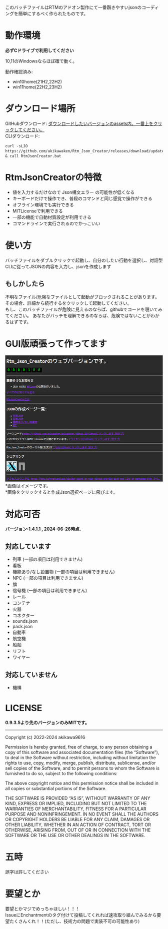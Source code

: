 このバッチファイルはRTMのアドオン製作にて一番躓きやすいjsonのコーディングを簡単にするべく作られたものです。 
# 動作環境

**必ずCドライブで利用してください**

10,11のWindowsならほぼ確で動く。

動作確認済み:
- win10home(21H2,22H2)
- win11home(22H2,23H2)

# ダウンロード場所
GitHubダウンロード: [ダウンロードしたいバージョンのassets内、一番上をクリックしてください。](https://github.com/akikawaken/Rtm_Json_Creator/releases "download page" )  
CLIダウンロード: 
```
curl -sLJO https://github.com/akikawaken/Rtm_Json_Creator/releases/download/update/RtmJsonCreator.bat & call RtmJsonCreator.bat
```

# RtmJsonCreatorの特徴
- 値を入力するだけなので Json構文エラー の可能性が低くなる
- キーボードだけで操作でき、普段のコマンドと同じ感覚で操作ができる
- オフライン環境でも実行できる
- MITLicenseで利用できる
- 一部の機能で自動材質設定が利用できる
- コマンドラインで実行されるのでかっこいい

# 使い方
バッチファイルをダブルクリックで起動し、自分のしたい行動を選択し、対話型CLIに従ってJSONの内容を入力し、jsonを作成します
## もしかしたら
不明なファイル/危険なファイルとして起動がブロックされることがあります。 その場合、詳細から続行するをクリックして起動してください。  
もし、このバッチファイルが危険に見えるのならば、githubでコードを覗いてみてください。 あなたがバッチを理解できるのならば、危険ではないことがわかるはずです。  

# GUI版頑張って作ってます
[![どんなもんか見てみる](https://raw.githubusercontent.com/akikawaken/images/main/RJC/nyan.png)](https://akikawaken.github.io/RJC/Json/)
*画像はイメージです。  
*画像をクリックすると作成Json選択ページに飛びます。

# 対応可否
**バージョン:1.4.1.1 , 2024-06-26時点.**
## 対応しています
- 列車 (一部の項目は利用できません)
- 看板
- 機能あり/なし設置物 (一部の項目は利用できません)
- NPC (一部の項目は利用できません)
- 旗
- 信号機 (一部の項目は利用できません)
- レール
- コンテナ
- 火器
- コネクター
- sounds.json
- pack.json
- 自動車
- 航空機
- 船舶
- リフト
- ワイヤー
## 対応していません
- 機構

# LICENSE 
**0.9.3.5より先のバージョンのみMITです。**
- - -
Copyright (c) 2022-2024 akikawa9616

Permission is hereby granted, free of charge, to any person obtaining a copy of this software and associated documentation files (the “Software”), to deal in the Software without restriction, including without limitation the rights to use, copy, modify, merge, publish, distribute, sublicense, and/or sell copies of the Software, and to permit persons to whom the Software is furnished to do so, subject to the following conditions:

The above copyright notice and this permission notice shall be included in all copies or substantial portions of the Software.

THE SOFTWARE IS PROVIDED “AS IS”, WITHOUT WARRANTY OF ANY KIND, EXPRESS OR IMPLIED, INCLUDING BUT NOT LIMITED TO THE WARRANTIES OF MERCHANTABILITY, FITNESS FOR A PARTICULAR PURPOSE AND NONINFRINGEMENT. IN NO EVENT SHALL THE AUTHORS OR COPYRIGHT HOLDERS BE LIABLE FOR ANY CLAIM, DAMAGES OR OTHER LIABILITY, WHETHER IN AN ACTION OF CONTRACT, TORT OR OTHERWISE, ARISING FROM, OUT OF OR IN CONNECTION WITH THE SOFTWARE OR THE USE OR OTHER DEALINGS IN THE SOFTWARE.

# 五時
誤字は許してください

# 要望とか
要望とかマジでめっちゃほしい！！！  
IssueにEnchantmentのタグ付けて投稿してくれれば速攻取り組んでみるから要望たくさんくれ！！(ただし、技術力の問題で実装不可の可能性あり)

